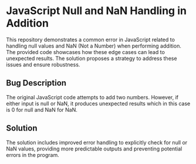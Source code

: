 # JavaScript Null and NaN Handling in Addition

This repository demonstrates a common error in JavaScript related to handling null values and NaN (Not a Number) when performing addition. The provided code showcases how these edge cases can lead to unexpected results. The solution proposes a strategy to address these issues and ensure robustness.

## Bug Description

The original JavaScript code attempts to add two numbers. However, if either input is null or NaN, it produces unexpected results which in this case is 0 for null and NaN for NaN.

## Solution

The solution includes improved error handling to explicitly check for null or NaN values, providing more predictable outputs and preventing potential errors in the program.
